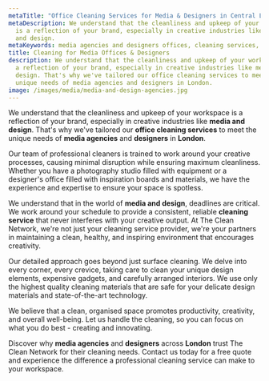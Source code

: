 ```yaml
---
metaTitle: "Office Cleaning Services for Media & Designers in Central London - The Clean Network"
metaDescription: We understand that the cleanliness and upkeep of your workspace
  is a reflection of your brand, especially in creative industries like media
  and design.
metaKeywords: media agencies and designers offices, cleaning services, london
title: Cleaning for Media Offices & Designers
description: We understand that the cleanliness and upkeep of your workspace is
  a reflection of your brand, especially in creative industries like media and
  design. That's why we've tailored our office cleaning services to meet the
  unique needs of media agencies and designers in London.
image: /images/media/media-and-design-agencies.jpg
---
```

We understand that the cleanliness and upkeep of your workspace is a reflection of your brand, especially in creative industries like <strong>media and design</strong>. That's why we've tailored our <strong>office cleaning services</strong> to meet the unique needs of <strong>media agencies</strong> and <strong>designers</strong> in <strong>London</strong>.

Our team of professional cleaners is trained to work around your creative processes, causing minimal disruption while ensuring maximum cleanliness. Whether you have a photography studio filled with equipment or a designer's office filled with inspiration boards and materials, we have the experience and expertise to ensure your space is spotless.

We understand that in the world of <strong>media and design</strong>, deadlines are critical. We work around your schedule to provide a consistent, reliable <strong>cleaning service</strong> that never interferes with your creative output. At The Clean Network, we're not just your cleaning service provider, we're your partners in maintaining a clean, healthy, and inspiring environment that encourages creativity.

Our detailed approach goes beyond just surface cleaning. We delve into every corner, every crevice, taking care to clean your unique design elements, expensive gadgets, and carefully arranged interiors. We use only the highest quality cleaning materials that are safe for your delicate design materials and state-of-the-art technology.

We believe that a clean, organised space promotes productivity, creativity, and overall well-being. Let us handle the cleaning, so you can focus on what you do best - creating and innovating.

Discover why <strong>media agencies</strong> and <strong>designers</strong> across <strong>London</strong> trust The Clean Network for their cleaning needs. Contact us today for a free quote and experience the difference a professional cleaning service can make to your workspace.